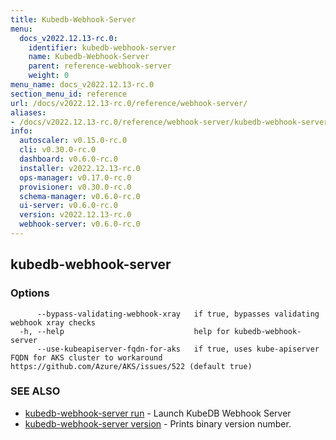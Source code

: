 ```yaml
---
title: Kubedb-Webhook-Server
menu:
  docs_v2022.12.13-rc.0:
    identifier: kubedb-webhook-server
    name: Kubedb-Webhook-Server
    parent: reference-webhook-server
    weight: 0
menu_name: docs_v2022.12.13-rc.0
section_menu_id: reference
url: /docs/v2022.12.13-rc.0/reference/webhook-server/
aliases:
- /docs/v2022.12.13-rc.0/reference/webhook-server/kubedb-webhook-server/
info:
  autoscaler: v0.15.0-rc.0
  cli: v0.30.0-rc.0
  dashboard: v0.6.0-rc.0
  installer: v2022.12.13-rc.0
  ops-manager: v0.17.0-rc.0
  provisioner: v0.30.0-rc.0
  schema-manager: v0.6.0-rc.0
  ui-server: v0.6.0-rc.0
  version: v2022.12.13-rc.0
  webhook-server: v0.6.0-rc.0
---
```


## kubedb-webhook-server



### Options

```
      --bypass-validating-webhook-xray   if true, bypasses validating webhook xray checks
  -h, --help                             help for kubedb-webhook-server
      --use-kubeapiserver-fqdn-for-aks   if true, uses kube-apiserver FQDN for AKS cluster to workaround https://github.com/Azure/AKS/issues/522 (default true)
```

### SEE ALSO

* [kubedb-webhook-server run](/docs/v2022.12.13-rc.0/reference/webhook-server/kubedb-webhook-server_run)	 - Launch KubeDB Webhook Server
* [kubedb-webhook-server version](/docs/v2022.12.13-rc.0/reference/webhook-server/kubedb-webhook-server_version)	 - Prints binary version number.

